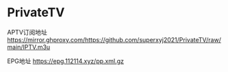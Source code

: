 # PrivateTV

APTV订阅地址
https://mirror.ghproxy.com/https://github.com/superxyj2021/PrivateTV/raw/main/IPTV.m3u

EPG地址
https://epg.112114.xyz/pp.xml.gz
